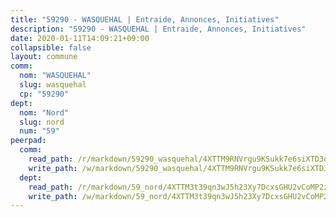 ```yaml
---
title: "59290 - WASQUEHAL | Entraide, Annonces, Initiatives"
description: "59290 - WASQUEHAL | Entraide, Annonces, Initiatives"
date: 2020-01-11T14:09:21+09:00
collapsible: false
layout: commune
comm:
  nom: "WASQUEHAL"
  slug: wasquehal
  cp: "59290"
dept:
  nom: "Nord"
  slug: nord
  num: "59"
peerpad:
  comm:
    read_path: /r/markdown/59290_wasquehal/4XTTM9RNVrgu9KSukk7e6siXTD3dgREY9dAscctp7ZmX3b4R1
    write_path: /w/markdown/59290_wasquehal/4XTTM9RNVrgu9KSukk7e6siXTD3dgREY9dAscctp7ZmX3b4R1-K3TgTx8McCje1XtnQkxSimQvG2c69KUkiPP7pQUqbpNof7SJwNR8NDM8gm7woC6GEnqnzJN3Fm2qtPuBGUnfc8V9GW8tbAaGt5bsEH2qHnSpD3QZVivppqiDuJCXqS6STP9LBos1
  dept:
    read_path: /r/markdown/59_nord/4XTTM3t39qn3wJ5h23Xy7DcxsGHU2vCoMP2z3iS4TUn3TrtdJ
    write_path: /w/markdown/59_nord/4XTTM3t39qn3wJ5h23Xy7DcxsGHU2vCoMP2z3iS4TUn3TrtdJ-K3TgTuZGkuZqXfr6fpmH7pGsMT6ndvZQMyRDze5QBt7XScLWHoBi246kLoDKpTH2Yo4f3AFSSJqGc2ozvNww7qPLqsDjpvahxCbQ6F5znbfjp6kVgaDcTYc9LyhwSfYuCevnvZUQ
---
```


